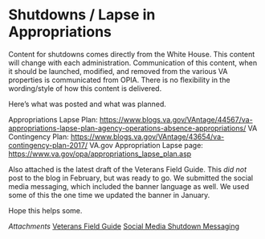 # Shutdowns / Lapse in Appropriations

Content for shutdowns comes directly from the White House. This content will change with each administration. Communication of this content, when it should be launched, modified, and removed from the various VA properties is communicated from OPIA. There is no flexibility in the wording/style of how this content is delivered. 

Here’s what was posted and what was planned.
 
Appropriations Lapse Plan:  https://www.blogs.va.gov/VAntage/44567/va-appropriations-lapse-plan-agency-operations-absence-appropriations/
VA Contingency Plan: https://www.blogs.va.gov/VAntage/43654/va-contingency-plan-2017/
VA.gov Appropriation Lapse page: https://www.va.gov/opa/appropriations_lapse_plan.asp
 
Also attached is the latest draft of the Veterans Field Guide.  This *did not* post to the blog in February, but was ready to go. We submitted the social media messaging, which included the banner language as well.  We used some of this the one time we updated the banner in January.
 
Hope this helps some.

*Attachments*
[Veterans Field Guide](https://github.com/department-of-veterans-affairs/va.gov-team/blob/master/products/global/banners/shutdown/VeteransFieldGuide_2018_Feb.docx)
[Social Media Shutdown Messaging](https://github.com/department-of-veterans-affairs/va.gov-team/blob/master/products/global/banners/shutdown/SocialMedia_ShutdownMessages_Feb2018.docx)
